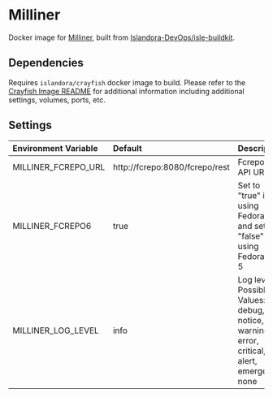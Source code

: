 # Milliner

Docker image for [Milliner], built from [Islandora-DevOps/isle-buildkit](https://github.com/Islandora-DevOps/isle-buildkit/).

## Dependencies

Requires `islandora/crayfish` docker image to build. Please refer to the
[Crayfish Image README](../crayfish/README.md) for additional information including
additional settings, volumes, ports, etc.

## Settings

| Environment Variable | Default                        | Description                                                                                       |
| :------------------- | :----------------------------- | :------------------------------------------------------------------------------------------------ |
| MILLINER_FCREPO_URL  | http://fcrepo:8080/fcrepo/rest | Fcrepo Rest API URL                                                                               |
| MILLINER_FCREPO6     | true                           | Set to "true" if using Fedora 6 and set to "false" if using  Fedora 4 or 5                        |
| MILLINER_LOG_LEVEL   | info                           | Log level. Possible Values: debug, info, notice, warning, error, critical, alert, emergency, none |

[Milliner]: https://github.com/Islandora/Crayfish/tree/4.x/Milliner

